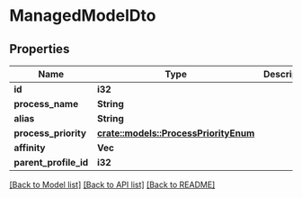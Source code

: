# ManagedModelDto

## Properties

Name | Type | Description | Notes
------------ | ------------- | ------------- | -------------
**id** | **i32** |  | 
**process_name** | **String** |  | 
**alias** | **String** |  | 
**process_priority** | [**crate::models::ProcessPriorityEnum**](ProcessPriorityEnum.md) |  | 
**affinity** | **Vec<i32>** |  | 
**parent_profile_id** | **i32** |  | 

[[Back to Model list]](../README.md#documentation-for-models) [[Back to API list]](../README.md#documentation-for-api-endpoints) [[Back to README]](../README.md)


